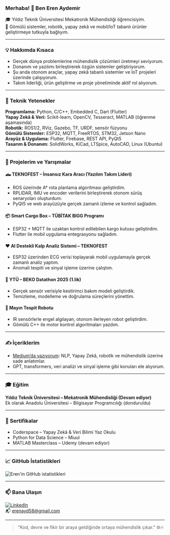 ### Merhaba! 👋 Ben Eren Aydemir

🎓 Yıldız Teknik Üniversitesi Mekatronik Mühendisliği öğrencisiyim.  
🚀 Gömülü sistemler, robotik, yapay zekâ ve mobil/IoT tabanlı ürünler geliştirmeye tutkuyla bağlıyım.

---

### 💡 Hakkımda Kısaca

- Gerçek dünya problemlerine mühendislik çözümleri üretmeyi seviyorum.
- Donanım ve yazılımı birleştirerek özgün sistemler geliştiriyorum.
- Şu anda otonom araçlar, yapay zekâ tabanlı sistemler ve IoT projeleri üzerinde çalışıyorum.
- Takım liderliği, ürün geliştirme ve proje yönetiminde aktif rol alıyorum.

---

### 🔧 Teknik Yetenekler

**Programlama:** Python, C/C++, Embedded C, Dart (Flutter)  
**Yapay Zekâ & Veri:** Scikit-learn, OpenCV, Tesseract, MATLAB (öğrenme aşamasında)  
**Robotik:** ROS1/2, RViz, Gazebo, TF, URDF, sensör füzyonu  
**Gömülü Sistemler:** ESP32, MQTT, FreeRTOS, STM32, Jetson Nano  
**Arayüz & Uygulama:** Flutter, Firebase, REST API, PyQt5  
**Tasarım & Donanım:** SolidWorks, KiCad, LTSpice, AutoCAD, Linux (Ubuntu)

---

### 🚀 Projelerim ve Yarışmalar

#### 🛻 TEKNOFEST – İnsansız Kara Aracı (Yazılım Takım Lideri)
- ROS üzerinde A* rota planlama algoritması geliştirdim.
- RPLIDAR, IMU ve encoder verilerini birleştirerek otonom sürüş senaryoları oluşturdum.
- PyQt5 ve web arayüzüyle gerçek zamanlı izleme ve kontrol sağladım.

#### 📦 Smart Cargo Box – TÜBİTAK BIGG Programı
- ESP32 + MQTT ile uzaktan kontrol edilebilen kargo kutusu geliştirdim.
- Flutter ile mobil uygulama entegrasyonu sağladım.

#### ❤️ AI Destekli Kalp Analiz Sistemi – TEKNOFEST
- ESP32 üzerinden ECG verisi toplayarak mobil uygulamayla gerçek zamanlı analiz yaptım.
- Anomali tespiti ve sinyal işleme üzerine çalıştım.

#### 🧠 YTÜ – BEKO Datathon 2025 (1.lik)
- Gerçek sensör verisiyle kestirimci bakım modeli geliştirdik.
- Temizleme, modelleme ve doğrulama süreçlerini yönettim.

#### 🤖 Mayın Tespit Robotu
- IR sensörlerle engel algılayan, otonom ilerleyen robot geliştirdim.
- Gömülü C++ ile motor kontrol algoritmaları yazdım.

---

### ✍️ İçeriklerim

- [Medium’da yazıyorum](https://medium.com/@erenayd.7): NLP, Yapay Zekâ, robotik ve mühendislik üzerine sade anlatımlar.  
- GPT, transformers, veri analizi ve sinyal işleme gibi konuları ele alıyorum.

---

### 🎓 Eğitim

**Yıldız Teknik Üniversitesi – Mekatronik Mühendisliği (Devam ediyor)**  
Ek olarak Anadolu Üniversitesi – Bilgisayar Programcılığı (donduruldu)

---

### 📜 Sertifikalar

- Coderspace – Yapay Zekâ & Veri Bilimi Yaz Okulu  
- Python for Data Science – Miuul  
- MATLAB Masterclass – Udemy (devam ediyor)

---

### 📈 GitHub İstatistikleri

![Eren'in GitHub istatistikleri](https://github-readme-stats.vercel.app/api?username=erenayd58&show_icons=true&theme=swift&include_all_commits=true)

---

### 📫 Bana Ulaşın

[![LinkedIn](https://img.shields.io/badge/-LinkedIn-blue?style=flat-square&logo=linkedin&logoColor=white)](https://www.linkedin.com/in/erenayd58)  
📬 erenayd58@gmail.com

---

> “Kod, devre ve fikir bir araya geldiğinde ortaya mühendislik çıkar.” ⚙️🔥

